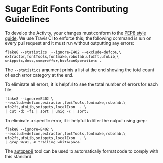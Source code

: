 Sugar Edit Fonts Contributing Guidelines
========================================

To develop the Activity, your changes must conform to the [PEP8 style guide](https://www.python.org/dev/peps/pep-0008/). 
We use Travis CI to enforce this; the following command is run on every pull request and it must run without outputting any errors:

    flake8 --statistics  --ignore=E402 --exclude=defcon,\
    extractor,fontTools,fontmake,robofab,ufo2ft,ufoLib,\
    snippets,docs,compreffor,booleanOperations .

The `--statistics` argument prints a list at the end showing the total count of each error category at the end. 

To eliminate all errors, it is helpful to see the total number of errors for each file:

    flake8 --ignore=E402 \
    --exclude=defcon,extractor,fontTools,fontmake,robofab,\
    ufo2ft,ufoLib,snippets,localIcon  . \
    | cut -d: -f1 | sort | uniq -c | sort;

To eliminate a specific error, it is helpful to filter the output using grep:

    flake8 --ignore=E402 \
    --exclude=defcon,extractor,fontTools,fontmake,robofab,\
    ufo2ft,ufoLib,snippets,localIcon  . \
    | grep W291; # trailing whitespace

The [autopep8](https://pypi.python.org/pypi/autopep8) tool can be used to automatically format code to comply with this standard.

